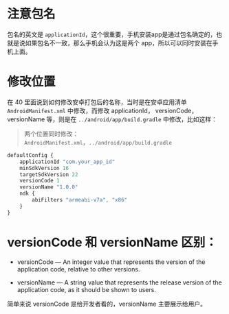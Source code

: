 # 注意包名

包名的英文是 `applicationId`，这个很重要，手机安装app是通过包名确定的，也就是说如果包名不一致，那么手机会认为这是两个 app，所以可以同时安装在手机上面。   

# 修改位置

在 40 里面说到如何修改安卓打包后的名称，当时是在安卓应用清单 `AndroidManifest.xml` 中修改，而修改 applicationId， versionCode， versionName 等，则是在 `../android/app/build.gradle` 中修改，比如这样：   

> 两个位置同时修改：`AndroidManifest.xml`，`../android/app/build.gradle`   

```js
defaultConfig {
    applicationId "com.your_app_id"
    minSdkVersion 16
    targetSdkVersion 22
    versionCode 1
    versionName "1.0.0"
    ndk {
        abiFilters "armeabi-v7a", "x86"
    }
}
```

# versionCode 和 versionName 区别：  

- versionCode — An integer value that represents the version of the application
  code, relative to other versions.   

- versionName — A string value that represents the release version of the
  application code, as it should be shown to users.   

简单来说 versionCode 是给开发者看的，versionName 主要展示给用户。   
